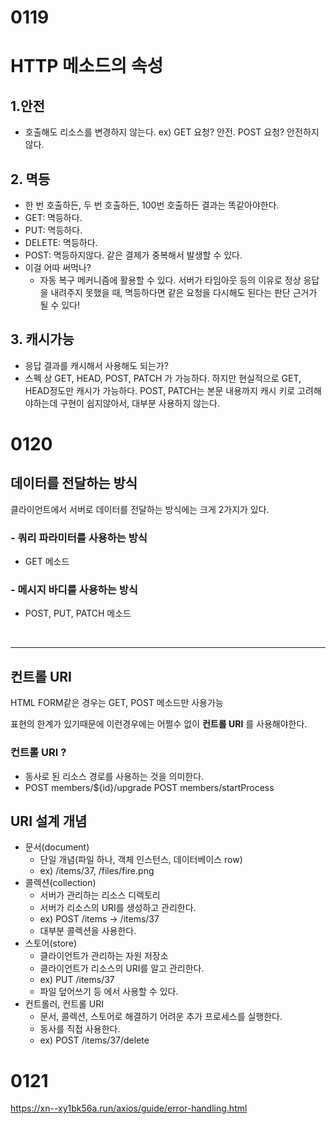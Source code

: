 # 0119



# HTTP 메소드의 속성

## 1.안전

- 호출해도 리소스를 변경하지 않는다.
  ex) GET 요청? 안전. POST 요청? 안전하지않다.



## 2. 멱등

-  한 번 호출하든, 두 번 호출하든, 100번 호출하든 결과는 똑같아야한다.
  - GET: 멱등하다.
  - PUT: 멱등하다.
  - DELETE: 멱등하다.
  - POST: 멱등하지않다. 같은 결제가 중복해서 발생할 수 있다.
- 이걸 어따 써먹나?
  - 자동 복구 메커니즘에 활용할 수 있다.
    서버가 타임아웃 등의 이유로 정상 응답을 내려주지 못했을 때, 멱등하다면 같은 요청을 다시해도 된다는 판단 근거가 될 수 있다!

## 3. 캐시가능

- 응답 결과를 캐시해서 사용해도 되는가?
- 스펙 상 GET, HEAD, POST, PATCH 가 가능하다.
  하지만 현실적으로 GET, HEAD정도만 캐시가 가능하다.
  POST, PATCH는 본문 내용까지 캐시 키로 고려해야하는데 구현이 쉽지않아서, 대부분 사용하지 않는다.



# 0120

## 데이터를 전달하는 방식

클라이언트에서 서버로 데이터를 전달하는 방식에는 크게 2가지가 있다.

### - 쿼리 파라미터를 사용하는 방식

- GET 메소드



### - 메시지 바디를 사용하는 방식

- POST, PUT, PATCH 메소드

<br>

---

## 컨트롤 URI

HTML FORM같은 경우는 GET, POST 메소드만 사용가능

표현의 한계가 있기때문에 이런경우에는 어쩔수 없이 **컨트롤 URI** 를 사용해야한다.

### 컨트롤 URI ?

- 동사로 된 리소스 경로를 사용하는 것을 의미한다.
- POST members/${id}/upgrade
  POST members/startProcess 



## URI 설계 개념

- 문서(document)
  - 단일 개념(파일 하나, 객체 인스턴스, 데이터베이스 row)
  - ex) /items/37, /files/fire.png
- 콜렉션(collection)
  - 서버가 관리하는 리소스 디렉토리
  - 서버가 리소스의 URI를 생성하고 관리한다.
  - ex) POST /items -> /items/37
  - 대부분 콜렉션을 사용한다.
- 스토어(store)
  - 클라이언트가 관리하는 자원 저장소
  - 클라이언트가 리소스의 URI를 알고 관리한다.
  - ex) PUT /items/37
  - 파일 덮어쓰기 등 에서 사용할 수 있다.
- 컨트롤러, 컨트롤 URI
  - 문서, 콜렉션, 스토어로 해결하기 어려운 추가 프로세스를 실행한다.
  - 동사를 직접 사용한다.
  - ex) POST /items/37/delete





# 0121

https://xn--xy1bk56a.run/axios/guide/error-handling.html
